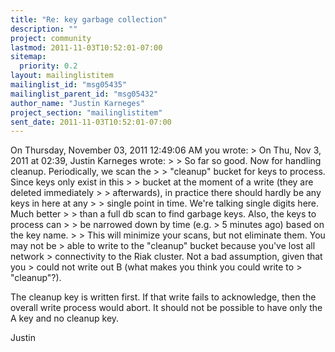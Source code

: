```yaml
---
title: "Re: key garbage collection"
description: ""
project: community
lastmod: 2011-11-03T10:52:01-07:00
sitemap:
  priority: 0.2
layout: mailinglistitem
mailinglist_id: "msg05435"
mailinglist_parent_id: "msg05432"
author_name: "Justin Karneges"
project_section: "mailinglistitem"
sent_date: 2011-11-03T10:52:01-07:00
---
```



On Thursday, November 03, 2011 12:49:06 AM you wrote:
&gt; On Thu, Nov 3, 2011 at 02:39, Justin Karneges  wrote:
&gt; &gt; So far so good. Now for handling cleanup. Periodically, we scan the
&gt; &gt; "cleanup" bucket for keys to process. Since keys only exist in this
&gt; &gt; bucket at the moment of a write (they are deleted immediately
&gt; &gt; afterwards), in practice there should hardly be any keys in here at any
&gt; &gt; single point in time. We're talking single digits here. Much better
&gt; &gt; than a full db scan to find garbage keys. Also, the keys to process can
&gt; &gt; be narrowed down by time (e.g. &gt; 5 minutes ago) based on the key name.
&gt; 
&gt; This will minimize your scans, but not eliminate them. You may not be
&gt; able to write to the "cleanup" bucket because you've lost all network
&gt; connectivity to the Riak cluster. Not a bad assumption, given that you
&gt; could not write out B (what makes you think you could write to
&gt; "cleanup"?).

The cleanup key is written first. If that write fails to acknowledge, then the 
overall write process would abort. It should not be possible to have only the 
A key and no cleanup key.

Justin

